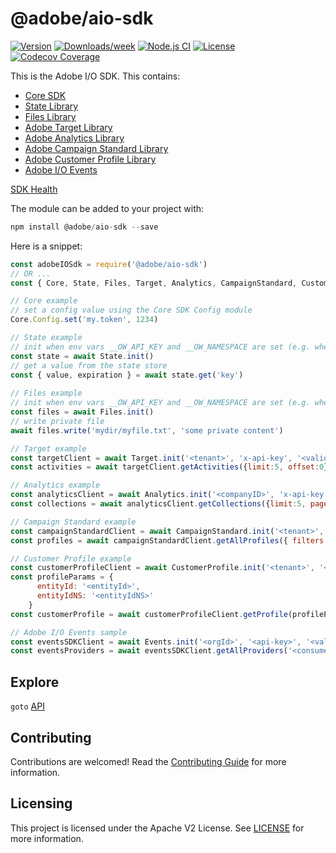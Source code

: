 <!-- 
Copyright 2019 Adobe. All rights reserved.
This file is licensed to you under the Apache License, Version 2.0 (the "License");
you may not use this file except in compliance with the License. You may obtain a copy
of the License at http://www.apache.org/licenses/LICENSE-2.0
Unless required by applicable law or agreed to in writing, software distributed under
the License is distributed on an "AS IS" BASIS, WITHOUT WARRANTIES OR REPRESENTATIONS
OF ANY KIND, either express or implied. See the License for the specific language
governing permissions and limitations under the License.
-->
@adobe/aio-sdk
====================

[![Version](https://img.shields.io/npm/v/@adobe/aio-sdk.svg)](https://npmjs.org/package/@adobe/aio-sdk)
[![Downloads/week](https://img.shields.io/npm/dw/@adobe/aio-sdk.svg)](https://npmjs.org/package/@adobe/aio-sdk)
[![Node.js CI](https://github.com/adobe/aio-sdk/workflows/Node.js%20CI/badge.svg)](https://github.com/adobe/aio-sdk/actions?query=workflow%3A"Node.js+CI")
[![License](https://img.shields.io/badge/License-Apache%202.0-blue.svg)](https://opensource.org/licenses/Apache-2.0) 
[![Codecov Coverage](https://img.shields.io/codecov/c/github/adobe/aio-sdk/master.svg?style=flat-square)](https://codecov.io/gh/adobe/aio-sdk/)

This is the Adobe I/O SDK. This contains:
- [Core SDK](https://github.com/adobe/aio-sdk-core)
- [State Library](https://github.com/adobe/aio-lib-state)
- [Files Library](https://github.com/adobe/aio-lib-files)
- [Adobe Target Library](https://github.com/adobe/aio-lib-target)
- [Adobe Analytics Library](https://github.com/adobe/aio-lib-analytics)
- [Adobe Campaign Standard Library](https://github.com/adobe/aio-lib-campaign-standard)
- [Adobe Customer Profile Library](https://github.com/adobe/aio-lib-customer-profile)
- [Adobe I/O Events](https://github.com/adobe/aio-lib-events)

[SDK Health](./health.md)

The module can be added to your project with:

```javascript
npm install @adobe/aio-sdk --save
```

Here is a snippet:

```javascript
const adobeIOSdk = require('@adobe/aio-sdk')
// OR ...
const { Core, State, Files, Target, Analytics, CampaignStandard, CustomerProfile, Events } = require('@adobe/aio-sdk')

// Core example
// set a config value using the Core SDK Config module
Core.Config.set('my.token', 1234)

// State example
// init when env vars __OW_API_KEY and __OW_NAMESPACE are set (e.g. when running in an OpenWhisk action)
const state = await State.init()
// get a value from the state store
const { value, expiration } = await state.get('key')
 
// Files example
// init when env vars __OW_API_KEY and __OW_NAMESPACE are set (e.g. when running in an OpenWhisk action)
const files = await Files.init()
// write private file
await files.write('mydir/myfile.txt', 'some private content')

// Target example
const targetClient = await Target.init('<tenant>', 'x-api-key', '<valid auth token>')
const activities = await targetClient.getActivities({limit:5, offset:0})

// Analytics example
const analyticsClient = await Analytics.init('<companyID>', 'x-api-key', '<valid auth token>')
const collections = await analyticsClient.getCollections({limit:5, page:0})

// Campaign Standard example
const campaignStandardClient = await CampaignStandard.init('<tenant>', 'x-api-key', '<valid auth token>')
const profiles = await campaignStandardClient.getAllProfiles({ filters: [ 'byCRMId' ], hasCustomFilter: true })

// Customer Profile example
const customerProfileClient = await CustomerProfile.init('<tenant>', '<imsOrgId>', 'x-api-key', '<valid auth token>', '[sandbox]')
const profileParams = {
      entityId: '<entityId>',
      entityIdNS: '<entityIdNS>'
    }
const customerProfile = await customerProfileClient.getProfile(profileParams)

// Adobe I/O Events sample
const eventsSDKClient = await Events.init('<orgId>', '<api-key>', '<valid JWT token>', '<http options>')
const eventsProviders = await eventsSDKClient.getAllProviders('<consumerOrgId>')

```

## Explore

`goto` [API](./doc/api.md)

## Contributing

Contributions are welcomed! Read the [Contributing Guide](./.github/CONTRIBUTING.md) for more information.

## Licensing

This project is licensed under the Apache V2 License. See [LICENSE](LICENSE) for more information.
